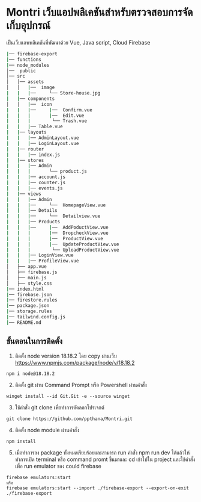 # Montri เว็บแอปพลิเคชันสำหรับตรวจสอบการจัดเก็บอุปกรณ์

เป็นเว็บแอพพลิเคชันที่พัฒนาด้วย Vue, Java script, Cloud Firebase

```bash
|── firebase-export
|── functions
|── node_modules
│──  public
│── src
│   │── assets
│   │   |──  image
|   |   |──     └── Store-house.jpg
|   |── components
│   │   |──  icon
|   |   |──     |──  Confirm.vue
|   |   |       |──  Edit.vue
|   |   |        └── Trash.vue
|   |   |── Table.vue
|   |── layouts
|   |   |── AdminLayout.vue
|   |   |── LoginLayout.vue
|   |── router
|   |   |── index.js
|   |── stores
|   |   |── Admin
|   |   |       └── product.js
|   |   |── account.js
|   |   |── counter.js
|   |   |── events.js
|   |── views
|   |   |── Admin
|   |   |──     └──  HomepageView.vue
|   |   |── Details
|   |   |──     └──  Detailview.vue
|   |   |── Products
|   |   |──     |──  AddPoductView.vue
|   |   |       |──  DropcheckView.vue
|   |   |       |──  ProductView.vue
|   |   |       |──  UpdateProductView.vue
|   |   |        └── UploadProductView.vue
|   |   |── LoginView.vue
|   |   |── ProfileView.vue
│   ├── app.vue
│   ├── firebase.js
│   ├── main.js
│   ├── style.css
|── index.html
|── firebase.json
|── firestore.rules
|── package.json
|── storage.rules
|── tailwind.config.js
|── README.md
```
## ขั้นตอนในการติดตั้ง
1. ติดตั้ง node version 18.18.2 โดย copy ผ่านเว็บ https://www.npmjs.com/package/node/v/18.18.2
```
npm i node@18.18.2
```

2. ติดตั้ง git ผ่าน Command Prompt หรือ Powershell ผ่านคำสั่ง
```
winget install --id Git.Git -e --source winget
```
3. ใช้คำสั่ง git clone เพื่อทำการคัดลอกโปรเจกต์
```
git clone https://github.com/ppthana/Montri.git
```
4. ติดตั้ง node module ผ่านคำสั่ง
```
npm install
```

5. เมื่อทำการลง package ทั้งหมดเรียบร้อยและสามารถ run คำสั่ง npm run dev ได้แล้วให้ ทำการเปิด terminal หรือ command promt ขึ้นมาและ cd เข้าไปใน project และใช้คำสั่งเพื่อ run emulator ของ could firebase 
```
firebase emulators:start
หรือ
firebase emulators:start --import ./firebase-export --export-on-exit ./firebase-export
```
